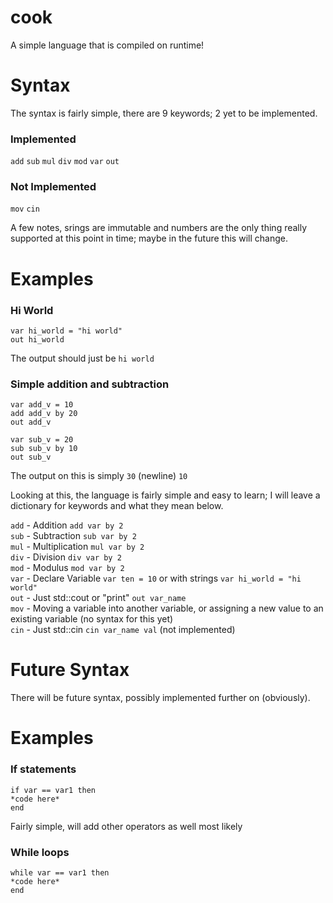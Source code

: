 # cook
A simple language that is compiled on runtime!
# Syntax
The syntax is fairly simple, there are 9 keywords; 2 yet to be implemented.

### Implemented
`add`
`sub`
`mul`
`div`
`mod`
`var`
`out`

### Not Implemented
`mov`
`cin`

A few notes, srings are immutable and numbers are the only thing really supported at this point in time; maybe in the future this will change.

# Examples

### Hi World
```
var hi_world = "hi world"
out hi_world
```
The output should just be `hi world`

### Simple addition and subtraction
```
var add_v = 10
add add_v by 20
out add_v

var sub_v = 20
sub sub_v by 10
out sub_v
```
The output on this is simply `30` (newline) `10`

Looking at this, the language is fairly simple and easy to learn; I will leave a dictionary for keywords and what they mean below.

`add` - Addition `add var by 2` <br />
`sub` - Subtraction `sub var by 2` <br />
`mul` - Multiplication `mul var by 2` <br />
`div` - Division `div var by 2` <br />
`mod` - Modulus `mod var by 2` <br />
`var` - Declare Variable `var ten = 10` or with strings `var hi_world = "hi world"` <br />
`out` - Just std::cout or "print" `out var_name` <br />
`mov` - Moving a variable into another variable, or assigning a new value to an existing variable (no syntax for this yet) <br />
`cin` - Just std::cin `cin var_name val` (not implemented) <br />

# Future Syntax

There will be future syntax, possibly implemented further on (obviously).

# Examples

### If statements

```
if var == var1 then
*code here*
end
```

Fairly simple, will add other operators as well most likely

### While loops

```
while var == var1 then
*code here*
end
```
